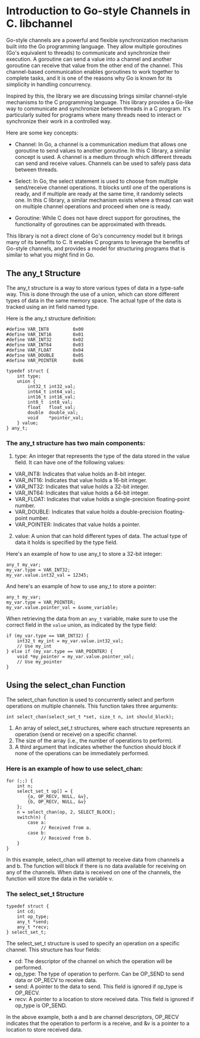 
# Introduction to Go-style Channels in C. libchannel

Go-style channels are a powerful and flexible synchronization mechanism built into the Go programming language. They allow multiple goroutines (Go's equivalent to threads) to communicate and synchronize their execution. A goroutine can send a value into a channel and another goroutine can receive that value from the other end of the channel. This channel-based communication enables goroutines to work together to complete tasks, and it is one of the reasons why Go is known for its simplicity in handling concurrency.

Inspired by this, the library we are discussing brings similar channel-style mechanisms to the C programming language. This library provides a Go-like way to communicate and synchronize between threads in a C program. It's particularly suited for programs where many threads need to interact or synchronize their work in a controlled way.

Here are some key concepts:

- Channel: In Go, a channel is a communication medium that allows one goroutine to send values to another goroutine. In this C library, a similar concept is used. A channel is a medium through which different threads can send and receive values. Channels can be used to safely pass data between threads.

- Select: In Go, the select statement is used to choose from multiple send/receive channel operations. It blocks until one of the operations is ready, and if multiple are ready at the same time, it randomly selects one. In this C library, a similar mechanism exists where a thread can wait on multiple channel operations and proceed when one is ready.

- Goroutine: While C does not have direct support for goroutines, the functionality of goroutines can be approximated with threads. 

This library is not a direct clone of Go's concurrency model but it brings many of its benefits to C. It enables C programs to leverage the benefits of Go-style channels, and provides a model for structuring programs that is similar to what you might find in Go.

## The any_t Structure

The any_t structure is a way to store various types of data in a type-safe way. This is done through the use of a union, which can store different types of data in the same memory space. The actual type of the data is tracked using an int field named type.

Here is the any_t structure definition:

```
#define VAR_INT8         0x00
#define VAR_INT16        0x01
#define VAR_INT32        0x02
#define VAR_INT64        0x03
#define VAR_FLOAT        0x04
#define VAR_DOUBLE       0x05
#define VAR_POINTER      0x06

typedef struct {
    int type;
    union {
        int32_t int32_val;
        int64_t int64_val;
        int16_t int16_val;
        int8_t  int8_val;
        float   float_val;
        double  double_val;
        void    *pointer_val;
    } value;
} any_t;
```

### The any_t structure has two main components:

1. type: An integer that represents the type of the data stored in the value field. It can have one of the following values:

- VAR_INT8: Indicates that value holds an 8-bit integer.
- VAR_INT16: Indicates that value holds a 16-bit integer.
- VAR_INT32: Indicates that value holds a 32-bit integer.
- VAR_INT64: Indicates that value holds a 64-bit integer.
- VAR_FLOAT: Indicates that value holds a single-precision floating-point number.
- VAR_DOUBLE: Indicates that value holds a double-precision floating-point number.
- VAR_POINTER: Indicates that value holds a pointer.

2. value: A union that can hold different types of data. The actual type of data it holds is specified by the type field.

Here's an example of how to use any_t to store a 32-bit integer:

```
any_t my_var;
my_var.type = VAR_INT32;
my_var.value.int32_val = 12345;
```

And here's an example of how to use any_t to store a pointer:

```
any_t my_var;
my_var.type = VAR_POINTER;
my_var.value.pointer_val = &some_variable;
```

When retrieving the data from an `any_t` variable, make sure to use the correct field in the `value` union, as indicated by the type field:

```
if (my_var.type == VAR_INT32) {
    int32_t my_int = my_var.value.int32_val;
    // Use my_int
} else if (my_var.type == VAR_POINTER) {
    void *my_pointer = my_var.value.pointer_val;
    // Use my_pointer
}
```


## Using the select_chan Function

The select_chan function is used to concurrently select and perform operations on multiple channels. This function takes three arguments:

```
int select_chan(select_set_t *set, size_t n, int should_block);
```

1. An array of select_set_t structures, where each structure represents an operation (send or receive) on a specific channel.
2. The size of the array (i.e., the number of operations to perform).
3. A third argument that indicates whether the function should block if none of the operations can be immediately performed.

### Here is an example of how to use select_chan:

```
for (;;) {
    int n;
    select_set_t op[] = {
        {a, OP_RECV, NULL, &v},  
        {b, OP_RECV, NULL, &v}
    };
    n = select_chan(op, 2, SELECT_BLOCK);
    switch(n) {
        case a:
             // Received from a.
        case b:
             // Received from b.
    }
}
```

In this example, select_chan will attempt to receive data from channels a and b. The function will block if there is no data available for receiving on any of the channels. When data is received on one of the channels, the function will store the data in the variable v.

### The select_set_t Structure

```
typedef struct {
    int cd;
    int op_type;
    any_t *send;
    any_t *recv;
} select_set_t;
```

The select_set_t structure is used to specify an operation on a specific channel. This structure has four fields:

- cd: The descriptor of the channel on which the operation will be performed.
- op_type: The type of operation to perform. Can be OP_SEND to send data or OP_RECV to receive data.
- send: A pointer to the data to send. This field is ignored if op_type is OP_RECV.
- recv: A pointer to a location to store received data. This field is ignored if op_type is OP_SEND.
  
In the above example, both a and b are channel descriptors, OP_RECV indicates that the operation to perform is a receive, and &v is a pointer to a location to store received data.
